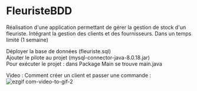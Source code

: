 # FleuristeBDD

Réalisation d'une application permettant de gérer la gestion de stock d'un fleuriste. Intégrant la gestion des clients et des fournisseurs. Dans un temps limité (1 semaine)

Déployer la base de données (fleuriste.sql)     
Ajouter le pilote au projet (mysql-connector-java-8.0.18.jar)   
Pour exécuter le projet : dans Package Main se trouve main.java  

Video : Comment créer un client et passer une commande :
![ezgif com-video-to-gif-2](https://user-images.githubusercontent.com/57462792/70751951-e624dd00-1d31-11ea-9c67-1090d614b537.gif)
